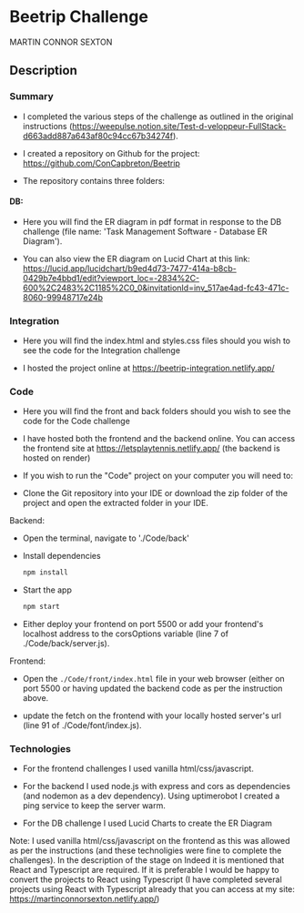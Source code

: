# Beetrip Challenge

MARTIN CONNOR SEXTON

## Description

### Summary 
- I completed the various steps of the challenge as outlined in the original instructions (https://weepulse.notion.site/Test-d-veloppeur-FullStack-d663add887a643af80c94cc67b34274f).

- I created a repository on Github for the project: https://github.com/ConCapbreton/Beetrip 

- The repository contains three folders: 

#### DB: 
- Here you will find the ER diagram in pdf format in response to the DB challenge (file name: 'Task Management Software - Database ER Diagram').

- You can also view the ER diagram on Lucid Chart at this link: https://lucid.app/lucidchart/b9ed4d73-7477-414a-b8cb-0429b7e4bbd1/edit?viewport_loc=-2834%2C-600%2C2483%2C1185%2C0_0&invitationId=inv_517ae4ad-fc43-471c-8060-99948717e24b
     
### Integration
- Here you will find the index.html and styles.css files should you wish to see the code for the Integration challenge

- I hosted the project online at https://beetrip-integration.netlify.app/ 

### Code
- Here you will find the front and back folders should you wish to see the code for the Code challenge

- I have hosted both the frontend and the backend online. You can access the frontend site at https://letsplaytennis.netlify.app/  (the backend is hosted on render)

- If you wish to run the "Code" project on your computer you will need to:

- Clone the Git repository into your IDE or download the zip folder of the project and open the extracted folder in your IDE.

Backend: 
- Open the terminal, navigate to './Code/back' 
- Install dependencies
  ```bash
  npm install 
  ```
- Start the app
  ```bash
  npm start
  ```

- Either deploy your frontend on port 5500 or add your frontend's localhost address to the corsOptions variable (line 7 of ./Code/back/server.js).

Frontend: 
- Open the `./Code/front/index.html` file in your web browser (either on port 5500 or having updated the backend code as per the instruction above.

- update the fetch on the frontend with your locally hosted server's url (line 91 of ./Code/font/index.js).

### Technologies
- For the frontend challenges I used vanilla html/css/javascript. 

- For the backend I used node.js with express and cors as dependencies (and nodemon as a dev dependency). Using uptimerobot I created a ping service to keep the server warm. 

- For the DB challenge I used Lucid Charts to create the ER Diagram

Note: I used vanilla html/css/javascript on the frontend as this was allowed as per the instructions (and these technoligies were fine to complete the challenges). In the description of the stage on Indeed it is mentioned that React and Typescript are required. If it is preferable I would be happy to convert the projects to React using Typescript (I have completed several projects using React with Typescript already that you can access at my site: https://martinconnorsexton.netlify.app/)